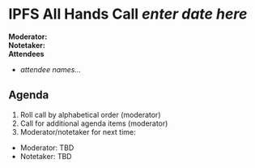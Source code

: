 # IPFS All Hands Call _enter date here_

**Moderator:**  
**Notetaker:**  
**Attendees** 
* _attendee names..._  


## Agenda
1. Roll call by alphabetical order (moderator)
1. Call for additional agenda items (moderator)
1. Moderator/notetaker for next time:
 * Moderator: TBD
 * Notetaker: TBD
